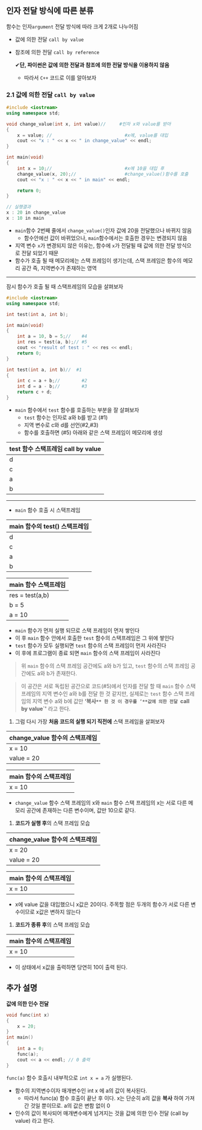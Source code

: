 ## 인자 전달 방식에 따른 분류

함수는 인자`argument` 전달 방식에 따라 크게 2개로 나누어짐

- 값에 의한 전달 `call by value`
- 참조에 의한 전달 `call by reference`
    
    ✔**단, 파이썬은 값에 의한 전달과 참조에 의한 전달 방식을 이용하지 않음**
    
    - 따라서 `C++` 코드로 이를 알아보자

### 2.1 값에 의한 전달 `call by value`

```cpp
#include <iostream>
using namespace std;

void change_value(int x, int value)//     #인자 x와 value를 받아 
{
	x = value; //                           #x에, value를 대입
	cout << "x : " << x << " in change_value" << endl;
}

int main(void)
{
	int x = 10;//                           #x에 10을 대입 후
	change_value(x, 20);//                  #change_value()함수를 호출
	cout << "x : " << x << " in main" << endl;

	return 0;
}

// 실행결과
x : 20 in change_value
x : 10 in main
```

- `main`함수 2번째 줄에서 `change_value()`인자 값에 20을 전달했으나 바뀌지 않음
    - 함수안에선 값이 바뀌었으나, `main`함수에서는 호출한 경우는 변경되지 않음
- 지역 변수 `x`가 변경되지 않은 이유는, 함수에 `x`가 전달될 때 값에 의한 전달 방식으로 전달 되었기 때문
- 함수가 호출 될 때 메모리에는 스택 프레임이 생기는데, 스택 프레임은 함수의 메모리 공간 즉, 지역변수가 존재하는 영역

---

잠시 함수가 호출 될 때 스택프레임의 모습을 살펴보자

```cpp
#include <iostream>
using namespace std;

int test(int a, int b);

int main(void)
{
	int a = 10, b = 5;//    #4
	int res = test(a, b);// #5
	cout << "result of test : " << res << endl;
	return 0;
}

int test(int a, int b)//  #1
{
	int c = a + b;//        #2
	int d = a - b;//        #3
	return c + d;
}
```

- `main` 함수에서 `test` 함수를 호출하는 부분을 잘 살펴보자
    - `test` 함수는 인자로 a와 b를 받고 (#1)
    - 지역 변수로 c와 d를 선언(#2,#3)
    - 함수를 호출하면 (#5) 아래와 같은 스택 프레임이 메모리에 생성

| test 함수 스택프레임 call by value |
| --- |
| d |
| c |
| a |
| b |

---

- `main` 함수 호출 시 스택프레임

| main 함수의 test() 스택프레임 |
| --- |
| d |
| c |
| a  |
| b |

| main 함수 스택프레임 |
| --- |
| res = test(a,b) |
| b = 5 |
| a = 10 |
- `main` 함수가 먼저 실행 되므로 스택 프레임이 먼저 쌓인다
- 이 후 `main` 함수 안에서 호출한 `test` 함수의 스택프레임은 그 위에 쌓인다
- `test` 함수가 모두 실행되면 `test` 함수의 스택 프레임이 먼저 사라진다
- 이 후에 프로그램이 종료 되면 `main` 함수의 스택 프레임이 사라진다

> 위 `main` 함수의 스택 프레임 공간에도 a와 b가 있고,
`test` 함수의 스택 프레임 공간에도 a와 b가 존재한다.

> 이 공간은 서로 독립된 공간으로 코드(#5)에서 인자를 전달 할 때 
`main` 함수 스택 프레임의 지역 변수인 a와 b를 전달 한 것 같지만,
실제로는 `test` 함수 스택 프레임의 지역 변수 a와 b에 값만 **‘복사`** 한 것
이 경우를 ’**값에 의한 전달 `call by value`'** 라고 한다.
>

1. 그럼 다시 가장 **처음 코드의 실행 되기 직전에** 스택 프레임을 살펴보자

| change_value 함수의 스택프레임 |
| --- |
| x = 10 |
| value = 20 |

| main 함수의 스택프레임 |
| --- |
| x = 10 |
- `change_value` 함수 스택 프레임의 x와 `main` 함수 스택 프레임의 x는 서로 다른 메모리 공간에 존재하는 다른 변수이며, 값만 10으로 같다.

1. **코드가 실행 후**의 스택 프레임 모습

| change_value 함수의 스택프레임 |
| --- |
| x = 20 |
| value = 20 |

| main 함수의 스택프레임 |
| --- |
| x = 10 |
- x에 value 값을 대입했으니 x값은 20이다. 주목할 점은 두개의 함수가 서로 다른 변수이므로 x값은 변하지 않는다

1. **코드가 종류 후**의 스택 프레임 모습

| main 함수의 스택프레임 |
| --- |
| x = 10 |
- 이 상태에서 x값을 출력하면 당연히 10이 출력 된다.

## 추가 설명

**값에 의한 인수 전달**

```cpp
void func(int x) 
{
    x = 20;
}
int main()
{
    int a = 0;
    func(a); 
    cout << a << endl; // 0 출력
}
```

`func(a)` 함수 호출시 내부적으로 `int x = a` 가 실행된다.

- 함수의 지역변수이자 매개변수인 int x 에 a의 값이 복사된다.
    - 따라서 func(a) 함수 호출이 끝난 후 이다. x는 단순히 a의 값을 **복사** 하여 가져간 것일 뿐이므로. a의 값은 변함 없이 0
- 인수의 값이 복사되어 매개변수에게 넘겨지는 것을 값에 의한 인수 전달 (call by value) 라고 한다.